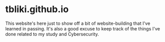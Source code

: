 # tbliki.github.io
This website's here just to show off a bit of website-building that I've learned in passing.
It's also a good excuse to keep track of the things I've done related to my study and Cybersecurity.
